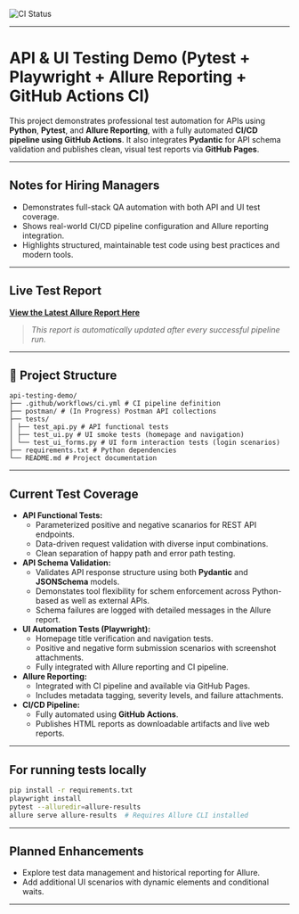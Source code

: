 ![CI Status](https://github.com/Trclark0553/api_testing_demo/actions/workflows/ci.yaml/badge.svg)

---

# API & UI Testing Demo (Pytest + Playwright + Allure Reporting + GitHub Actions CI)

This project demonstrates professional test automation for APIs using **Python**, **Pytest**, and **Allure Reporting**, with a fully automated **CI/CD pipeline using GitHub Actions**. It also integrates **Pydantic** for API schema validation and publishes clean, visual test reports via **GitHub Pages**.

---

## Notes for Hiring Managers

- Demonstrates full-stack QA automation with both API and UI test coverage.
- Shows real-world CI/CD pipeline configuration and Allure reporting integration.
- Highlights structured, maintainable test code using best practices and modern tools.

---

## Live Test Report

[**View the Latest Allure Report Here**](https://trclark0553.github.io/api_testing_demo/)

> _This report is automatically updated after every successful pipeline run._

---

## 📂 Project Structure

```
api-testing-demo/
├── .github/workflows/ci.yml # CI pipeline definition
├── postman/ # (In Progress) Postman API collections
├── tests/
│ ├── test_api.py # API functional tests
│ ├── test_ui.py # UI smoke tests (homepage and navigation)
│ └── test_ui_forms.py # UI form interaction tests (login scenarios)
├── requirements.txt # Python dependencies
└── README.md # Project documentation
```

---

## Current Test Coverage

- **API Functional Tests:**
  - Parameterized positive and negative scanarios for REST API endpoints.
  - Data-driven request validation with diverse input combinations.
  - Clean separation of happy path and error path testing.
- **API Schema Validation:**
  - Validates API response structure using both **Pydantic** and **JSONSchema** models.
  - Demonstates tool flexibility for schem enforcement across Python-based as well as external APIs.
  - Schema failures are logged with detailed messages in the Allure report.
- **UI Automation Tests (Playwright):**
  - Homepage title verification and navigation tests.
  - Positive and negative form submission scenarios with screenshot attachments.
  - Fully integrated with Allure reporting and CI pipeline.
- **Allure Reporting:**
  - Integrated with CI pipeline and available via GitHub Pages.
  - Includes metadata tagging, severity levels, and failure attachments.
- **CI/CD Pipeline:**
  - Fully automated using **GitHub Actions**.
  - Publishes HTML reports as downloadable artifacts and live web reports.
  
---

## For running tests locally

```bash
pip install -r requirements.txt
playwright install
pytest --alluredir=allure-results
allure serve allure-results  # Requires Allure CLI installed
```

---

## Planned Enhancements

- Explore test data management and historical reporting for Allure.
- Add additional UI scenarios with dynamic elements and conditional waits.

---
